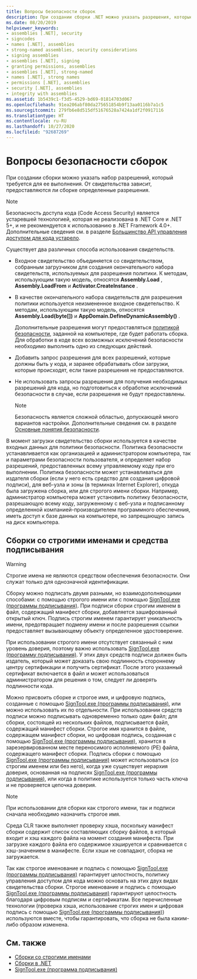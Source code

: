 ```yaml
---
title: Вопросы безопасности сборок
description: При создании сборки .NET можно указать разрешения, которые требуются для ее выполнения. В этой статье описаны сборки со строгими именами и средства подписывания.
ms.date: 08/20/2019
helpviewer_keywords:
- assemblies [.NET], security
- signcodes
- names [.NET], assemblies
- strong-named assemblies, security considerations
- signing assemblies
- assemblies [.NET], signing
- granting permissions, assemblies
- assemblies [.NET], strong-named
- names [.NET], strong names
- permissions [.NET], assemblies
- security [.NET], assemblies
- integrity with assemblies
ms.assetid: 1b5439c1-f3d5-4529-bd69-01814703d067
ms.openlocfilehash: 91ea206abf80da275651854b9f13aa0116b7a1c5
ms.sourcegitcommit: 279fb6e8d515df51676528a7424a1df2f0917116
ms.translationtype: HT
ms.contentlocale: ru-RU
ms.lasthandoff: 10/27/2020
ms.locfileid: "92687269"
---
```

# <a name="assembly-security-considerations"></a>Вопросы безопасности сборок

При создании сборки можно указать набор разрешений, который требуется для ее выполнения. От свидетельства зависит, предоставляются ли сборке определенные разрешения. 

> [!NOTE]
> Безопасность доступа кода (Code Access Security) является устаревшей технологией, которая не реализована в .NET Core и .NET 5+, и не рекомендуется к использованию в .NET Framework 4.0+. Дополнительные сведения см. в разделе [Большинство API управления доступом для кода устарело](https://docs.microsoft.com/ru-ru/dotnet/core/compatibility/core-libraries/5.0/code-access-security-apis-obsolete).
  
 Существует два различных способа использования свидетельств.  
  
- Входное свидетельство объединяется со свидетельством, собранным загрузчиком для создания окончательного набора свидетельств, используемых для разрешения политики. К методам, использующим такую модель, относятся **Assembly.Load** , **Assembly.LoadFrom** и **Activator.CreateInstance** .  
  
- В качестве окончательного набора свидетельств для разрешения политики используется неизмененное входное свидетельство. К методам, использующим такую модель, относятся **Assembly.Load(byte[])** и **AppDomain.DefineDynamicAssembly()** .  
  
  Дополнительные разрешения могут предоставляться [политикой безопасности](https://docs.microsoft.com/en-us/previous-versions/dotnet/framework/code-access-security/code-access-security-basics), заданной на компьютере, где будет работать сборка. Для обработки в коде всех возможных исключений безопасности необходимо выполнить одно из следующих действий.  
  
- Добавить запрос разрешения для всех разрешений, которые должны быть у кода, и заранее обрабатывать сбои загрузки, которые происходят, если такие разрешения не предоставляются.  
  
- Не использовать запросы разрешения для получения необходимых разрешений для кода, но подготовиться к обработке исключений безопасности в случае, если разрешения не будут предоставлены.  
  
  > [!NOTE]
  > Безопасность является сложной областью, допускающей много вариантов настройки. Дополнительные сведения см. в разделе [Основные понятия безопасности](https://docs.microsoft.com/dotnet/standard/security/key-security-concepts).  
  
 В момент загрузки свидетельство сборки используется в качестве входных данных для политики безопасности. Политика безопасности устанавливается как организацией и администратором компьютера, так и параметрами безопасности пользователя, и определяет набор разрешений, предоставленных всему управляемому коду при его выполнении. Политика безопасности может устанавливаться для издателя сборки (если у него есть средство для создания цифровой подписи), для веб-узла и зоны (в терминах Internet Explorer), откуда была загружена сборка, или для строгого имени сборки. Например, администратор компьютера может установить политику безопасности, разрешающую всему коду, загруженному с веб-узла и подписанному определенной компанией-производителем программного обеспечения, иметь доступ к базе данных на компьютере, но запрещающую запись на диск компьютера.  
  
## <a name="strong-named-assemblies-and-signing-tools"></a>Сборки со строгими именами и средства подписывания  

 > [!WARNING]
 > Строгие имена не являются средством обеспечения безопасности. Они служат только для однозначной идентификации.

 Сборку можно подписать двумя разными, но взаимодополняющими способами: с помощью строгого имени или с помощью [SignTool.exe (программы подписывания)](https://docs.microsoft.com/dotnet/framework/tools/signtool-exe). При подписи сборки строгим именем в файл, содержащий манифест сборки, добавляется зашифрованный открытый ключ. Подпись строгим именем гарантирует уникальность имени, предотвращает подмену имени и после разрешения ссылки предоставляет вызывающему объекту определенное удостоверение.  
  
 При использовании строгого имени отсутствует связанный с ним уровень доверия, поэтому важно использовать [SignTool.exe (программу подписывания)](https://docs.microsoft.com/dotnet/framework/tools/signtool-exe). У этих двух средств подписи должен быть издатель, который может доказать свою подлинность стороннему центру сертификации и получить сертификат. После этого указанный сертификат включается в файл и может использоваться администратором для решения о том, следует ли доверять подлинности кода.  
  
 Можно присвоить сборке и строгое имя, и цифровую подпись, созданные с помощью [SignTool.exe (программы подписывания)](https://docs.microsoft.com/dotnet/framework/tools/signtool-exe), или можно использовать их по отдельности. При использовании средств подписи можно подписывать одновременно только один файл; для сборки, состоящей из нескольких файлов, подписывается файл, содержащий манифест сборки. Строгое имя хранится в файле, содержащем манифест сборки, но цифровая подпись, созданная с помощью [SignTool.exe (программы подписывания)](https://docs.microsoft.com/dotnet/framework/tools/signtool-exe), хранится в зарезервированном месте переносимого исполняемого (PE) файла, содержащего манифест сборки. Подпись сборки с помощью [SignTool.exe (программы подписывания)](https://docs.microsoft.com/dotnet/framework/tools/signtool-exe) может использоваться (со строгим именем или без него), когда уже существует иерархия доверия, основанная на подписях [SignTool.exe (программы подписывания)](https://docs.microsoft.com/dotnet/framework/tools/signtool-exe), или когда в политике используется только часть ключа и не проверяется цепочка доверия.  
  
> [!NOTE]
> При использовании для сборки как строгого имени, так и подписи сначала необходимо назначить строгое имя.  
  
 Среда CLR также выполняет проверку хэша, поскольку манифест сборки содержит список составляющих сборку файлов, в который входит и хэш каждого файла на момент создания манифеста. При загрузке каждого файла его содержимое хэшируется и сравнивается с хэш-значением в манифесте. Если хэши не совпадают, сборка не загружается.  
  
 Так как строгое именование и подпись с помощью [SignTool.exe (программы подписывания)](https://docs.microsoft.com/dotnet/framework/tools/signtool-exe) гарантирует целостность, политику управления доступом для кода можно основать на этих двух видах свидетельства сборки. Строгое именование и подпись с помощью [SignTool.exe (программы подписывания)](https://docs.microsoft.com/dotnet/framework/tools/signtool-exe) гарантируют целостность благодаря цифровым подписям и сертификатам. Все перечисленные технологии (проверка хэша, использование строгих имен и цифровая подпись с помощью [SignTool.exe (программы подписывания)](https://docs.microsoft.com/dotnet/framework/tools/signtool-exe)) используются вместе, чтобы гарантировать, что сборка не была каким-либо образом изменена.  
  
## <a name="see-also"></a>См. также

- [Сборки со строгими именами](strong-named.md)
- [Сборки в .NET](index.md)
- [SignTool.exe (программа подписывания)](https://docs.microsoft.com/dotnet/framework/tools/signtool-exe)
